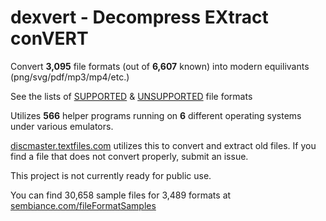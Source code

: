 # dexvert - **D**ecompress **EX**tract con**VERT**
Convert **3,095** file formats (out of **6,607** known) into modern equilivants (png/svg/pdf/mp3/mp4/etc.)

See the lists of [SUPPORTED](SUPPORTED.md) & [UNSUPPORTED](UNSUPPORTED.md) file formats

Utilizes **566** helper programs running on **6** different operating systems under various emulators.

[discmaster.textfiles.com](http://discmaster.textfiles.com/) utilizes this to convert and extract old files. If you find a file that does not convert properly, submit an issue.

This project is not currently ready for public use.

You can find 30,658 sample files for 3,489 formats at [sembiance.com/fileFormatSamples](https://sembiance.com/fileFormatSamples/)
